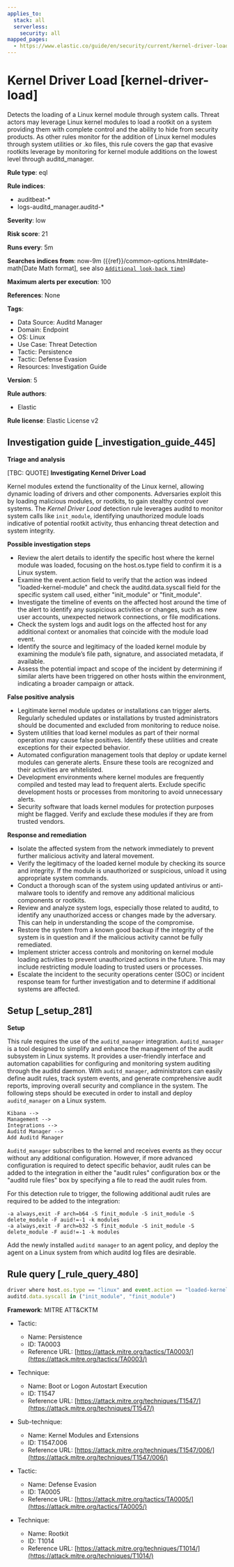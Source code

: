 ```yaml
---
applies_to:
  stack: all
  serverless:
    security: all
mapped_pages:
  - https://www.elastic.co/guide/en/security/current/kernel-driver-load.html
---
```


# Kernel Driver Load [kernel-driver-load]

Detects the loading of a Linux kernel module through system calls. Threat actors may leverage Linux kernel modules to load a rootkit on a system providing them with complete control and the ability to hide from security products. As other rules monitor for the addition of Linux kernel modules through system utilities or .ko files, this rule covers the gap that evasive rootkits leverage by monitoring for kernel module additions on the lowest level through auditd_manager.

**Rule type**: eql

**Rule indices**:

* auditbeat-*
* logs-auditd_manager.auditd-*

**Severity**: low

**Risk score**: 21

**Runs every**: 5m

**Searches indices from**: now-9m ({{ref}}/common-options.html#date-math[Date Math format], see also [`Additional look-back time`](docs-content://solutions/security/detect-and-alert/create-detection-rule.md#rule-schedule))

**Maximum alerts per execution**: 100

**References**: None

**Tags**:

* Data Source: Auditd Manager
* Domain: Endpoint
* OS: Linux
* Use Case: Threat Detection
* Tactic: Persistence
* Tactic: Defense Evasion
* Resources: Investigation Guide

**Version**: 5

**Rule authors**:

* Elastic

**Rule license**: Elastic License v2

## Investigation guide [_investigation_guide_445]

**Triage and analysis**

[TBC: QUOTE]
**Investigating Kernel Driver Load**

Kernel modules extend the functionality of the Linux kernel, allowing dynamic loading of drivers and other components. Adversaries exploit this by loading malicious modules, or rootkits, to gain stealthy control over systems. The *Kernel Driver Load* detection rule leverages auditd to monitor system calls like `init_module`, identifying unauthorized module loads indicative of potential rootkit activity, thus enhancing threat detection and system integrity.

**Possible investigation steps**

* Review the alert details to identify the specific host where the kernel module was loaded, focusing on the host.os.type field to confirm it is a Linux system.
* Examine the event.action field to verify that the action was indeed "loaded-kernel-module" and check the auditd.data.syscall field for the specific system call used, either "init_module" or "finit_module".
* Investigate the timeline of events on the affected host around the time of the alert to identify any suspicious activities or changes, such as new user accounts, unexpected network connections, or file modifications.
* Check the system logs and audit logs on the affected host for any additional context or anomalies that coincide with the module load event.
* Identify the source and legitimacy of the loaded kernel module by examining the module’s file path, signature, and associated metadata, if available.
* Assess the potential impact and scope of the incident by determining if similar alerts have been triggered on other hosts within the environment, indicating a broader campaign or attack.

**False positive analysis**

* Legitimate kernel module updates or installations can trigger alerts. Regularly scheduled updates or installations by trusted administrators should be documented and excluded from monitoring to reduce noise.
* System utilities that load kernel modules as part of their normal operation may cause false positives. Identify these utilities and create exceptions for their expected behavior.
* Automated configuration management tools that deploy or update kernel modules can generate alerts. Ensure these tools are recognized and their activities are whitelisted.
* Development environments where kernel modules are frequently compiled and tested may lead to frequent alerts. Exclude specific development hosts or processes from monitoring to avoid unnecessary alerts.
* Security software that loads kernel modules for protection purposes might be flagged. Verify and exclude these modules if they are from trusted vendors.

**Response and remediation**

* Isolate the affected system from the network immediately to prevent further malicious activity and lateral movement.
* Verify the legitimacy of the loaded kernel module by checking its source and integrity. If the module is unauthorized or suspicious, unload it using appropriate system commands.
* Conduct a thorough scan of the system using updated antivirus or anti-malware tools to identify and remove any additional malicious components or rootkits.
* Review and analyze system logs, especially those related to auditd, to identify any unauthorized access or changes made by the adversary. This can help in understanding the scope of the compromise.
* Restore the system from a known good backup if the integrity of the system is in question and if the malicious activity cannot be fully remediated.
* Implement stricter access controls and monitoring on kernel module loading activities to prevent unauthorized actions in the future. This may include restricting module loading to trusted users or processes.
* Escalate the incident to the security operations center (SOC) or incident response team for further investigation and to determine if additional systems are affected.


## Setup [_setup_281]

**Setup**

This rule requires the use of the `auditd_manager` integration. `Auditd_manager` is a tool designed to simplify and enhance the management of the audit subsystem in Linux systems. It provides a user-friendly interface and automation capabilities for configuring and monitoring system auditing through the auditd daemon. With `auditd_manager`, administrators can easily define audit rules, track system events, and generate comprehensive audit reports, improving overall security and compliance in the system. The following steps should be executed in order to install and deploy `auditd_manager` on a Linux system.

```
Kibana -->
Management -->
Integrations -->
Auditd Manager -->
Add Auditd Manager
```

`Auditd_manager` subscribes to the kernel and receives events as they occur without any additional configuration. However, if more advanced configuration is required to detect specific behavior, audit rules can be added to the integration in either the "audit rules" configuration box or the "auditd rule files" box by specifying a file to read the audit rules from.

For this detection rule to trigger, the following additional audit rules are required to be added to the integration:

```
-a always,exit -F arch=b64 -S finit_module -S init_module -S delete_module -F auid!=-1 -k modules
-a always,exit -F arch=b32 -S finit_module -S init_module -S delete_module -F auid!=-1 -k modules
```

Add the newly installed `auditd manager` to an agent policy, and deploy the agent on a Linux system from which auditd log files are desirable.


## Rule query [_rule_query_480]

```js
driver where host.os.type == "linux" and event.action == "loaded-kernel-module" and
auditd.data.syscall in ("init_module", "finit_module")
```

**Framework**: MITRE ATT&CKTM

* Tactic:

    * Name: Persistence
    * ID: TA0003
    * Reference URL: [https://attack.mitre.org/tactics/TA0003/](https://attack.mitre.org/tactics/TA0003/)

* Technique:

    * Name: Boot or Logon Autostart Execution
    * ID: T1547
    * Reference URL: [https://attack.mitre.org/techniques/T1547/](https://attack.mitre.org/techniques/T1547/)

* Sub-technique:

    * Name: Kernel Modules and Extensions
    * ID: T1547.006
    * Reference URL: [https://attack.mitre.org/techniques/T1547/006/](https://attack.mitre.org/techniques/T1547/006/)

* Tactic:

    * Name: Defense Evasion
    * ID: TA0005
    * Reference URL: [https://attack.mitre.org/tactics/TA0005/](https://attack.mitre.org/tactics/TA0005/)

* Technique:

    * Name: Rootkit
    * ID: T1014
    * Reference URL: [https://attack.mitre.org/techniques/T1014/](https://attack.mitre.org/techniques/T1014/)



